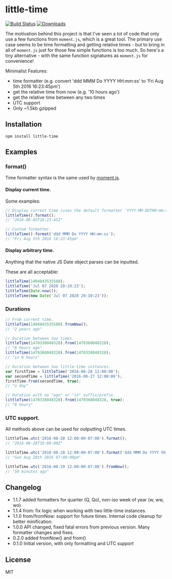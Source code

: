 # little-time
[![Build Status](https://travis-ci.org/davidcalhoun/little-time.svg?branch=master)](https://travis-ci.org/davidcalhoun/little-time)
[![Downloads][downloads-image]][npm-url]

The motivation behind this project is that I've seen a lot of code that only use a few functions from `moment.js`, which is a great tool.  The primary use case seems to be time formatting and getting relative times - but to bring in all of `moment.js` just for those few simple functions is too much.  So here's a tiny alternative - with the same function signatures as `moment.js` for convenience!

Minimalist Features:
* time formatter (e.g. convert 'ddd MMM Do YYYY HH:mm:ss' to 'Fri Aug 5th 2016 16:23:45pm')
* get the relative time from now (e.g. '10 hours ago')
* get the relative time between any two times
* UTC support
* Only ~1.5kb gzipped

## Installation

`npm install little-time`

## Examples

### format()
Time formatter syntax is the same used by [moment.js](http://momentjs.com/docs/#/displaying/format/).


#### Display current time.
Some examples:

```js
// Display current time (uses the default formatter 'YYYY-MM-DDTHH:mm:ssZ'):
littleTime().format();
// "2016-08-05T16:23:45Z"

// Custom formatter.
littleTime().format('ddd MMM Do YYYY HH:mm:ss');
// "Fri Aug 5th 2016 16:23:45pm"
```

#### Display arbitrary time.
Anything that the native JS Date object parses can be inputted.

These are all acceptable:

```js
littleTime(1404843535580);
littleTime('Jul 07 2020 20:10:23');
littleTime(Date.now());
littleTime(new Date('Jul 07 2020 20:10:23'));
```

### Durations
```js
// From current time.
littleTime(1404843535580).fromNow();
// "2 years ago"

// Duration between two times.
littleTime(1470338048328).from(1470368048328);
// "8 hours ago"
littleTime(1470368048328).from(1470338048328);
// "in 8 hours"

// Duration between two little-time instances.
var firstTime = littleTime('2016-08-28 12:00:00');
var secondTime = littleTime('2016-08-27 12:00:00');
firstTime.from(secondTime, true);
// "a day"

// Duration with no "ago" or "in" suffix/prefix.
littleTime(1470338048328).from(1470368048328, true);
// "8 hours"
```

### UTC support.
All methods above can be used for outputting UTC times.
```js
littleTime.utc('2016-08-28 12:00:00-07:00').format();
// "2016-08-28T19:00:00Z"

littleTime.utc('2016-08-28 12:00:00-07:00').format('ddd MMM Do YYYY hh:mm:ssa');
// "Sun Aug 28th 2016 07:00:00pm"

littleTime.utc('2016-08-29 12:00:00-07:00').fromNow();
// "50 minutes ago"
```

## Changelog
* 1.1.7 added formatters for quarter (Q, Qo), non-iso week of year (w, ww, wo)
* 1.1.4 from: fix logic when working with two little-time instances.
* 1.1.0 from/fromNow: support for future times.  Internal code cleanup for better minification.
* 1.0.0 API changed, fixed fatal errors from previous version.  Many formatter changes and fixes.
* 0.2.0 added fromNow() and from()
* 0.1.0 Initial version, with only formatting and UTC support

## License
MIT

[downloads-image]: https://img.shields.io/npm/dt/little-time.svg
[npm-url]: https://www.npmjs.com/package/little-time
[npm-image]: https://img.shields.io/npm/v/little-time.svg
